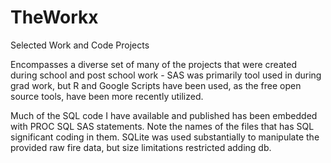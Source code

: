 # TheWorkx
Selected Work and Code Projects

Encompasses a diverse set of many of the projects that were created during school and post school work - 
SAS was primarily tool used in during grad work, but R and Google Scripts have been used, as the free open source tools, have been more recently utilized. 

Much of the SQL code I have available and published has been embedded with PROC SQL SAS statements. 
Note the names of the files that has SQL significant coding in them. SQLite was used substantially to manipulate the provided raw fire data, but size limitations restricted adding db.
